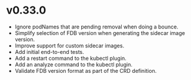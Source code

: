 # v0.33.0

* Ignore podNames that are pending removal when doing a bounce.
* Simplify selection of FDB version when generating the sidecar image version.
* Improve support for custom sidecar images.
* Add initial end-to-end tests.
* Add a restart command to the kubectl plugin.
* Add an analyze command to the kubectl plugin.
* Validate FDB version format as part of the CRD definition.